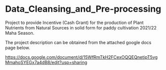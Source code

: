 # Data_Cleansing_and_Pre-processing
Project to provide Incentive (Cash Grant) for the production of Plant Nutrients from Natural Sources in solid form for paddy cultivation 2021/22 Maha Season.

The project description can be obtained from the attached google docs page below.

https://docs.google.com/document/d/15WfRmTkH2FCexOQQEQnetipT5vgMmahoSYEGx7a4dB8/edit?usp=sharing
